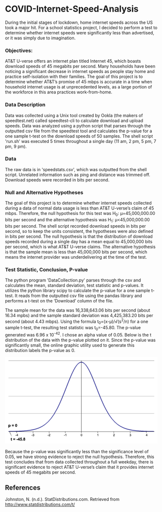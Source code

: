 # COVID-Internet-Speed-Analysis
During the initial stages of lockdown, home internet speeds across the US took a major hit. For a school statistics project, I decided to perform a test to determine whether internet speeds were significantly less than advertised, or it was simply due to imagination.

### Objectives:
AT&T U-verse offers an internet plan titled Internet 45, which boasts download speeds of 45 megabits per second. Many households have been noticing a significant decrease in internet speeds as people stay home and practice self-isolation with their families. The goal of this project is to determine whether AT&T’s promise of 45 mbps is accurate in a time when household internet usage is at unprecedented levels, as a large portion of the workforce in this area practices work-from-home.

### Data Description
Data was collected using a Unix tool created by Ookla (the makers of speedtest.net) called speedtest-cli to calculate download and upload speeds. Data was analyzed using a python script that parses through the outputted csv file from the speedtest tool and calculates the p-value for a one sample t-test on the download speeds of 50 samples. The shell script 'run.sh' was executed 5 times throughout a single day (11 am, 2 pm, 5 pm,  7 pm, 9 pm).

### Data
The raw data is in 'speedstats.csv', which was outputted from the shell script. Unrelated information such as ping and distance was trimmed off. Download speeds were recorded in bits per second.


### Null and Alternative Hypotheses
The goal of this project is to determine whether internet speeds collected during a data of normal data usage is less than AT&T U-verse’s claim of 45 mbps. Therefore, the null hypothesis for this test was H<sub>0</sub>: μ=45,000,000.00 bits per second and the alternative hypothesis was H<sub>1</sub>: μ<45,000,000.00 bits per second. The shell script recorded download speeds in bits per second, so to keep the units consistent, the hypotheses were also defined in bits per second. The null hypothesis is that the distribution of download speeds recorded during a single day has a mean equal to 45,000,000 bits per second, which is what AT&T U-verse claims. The alternative hypothesis is that the sample mean is less than 45,000,000 bits per second, which means the internet provider was underdelivering at the time of the test.

### Test Statistic, Conclusion, P-value
The python program 'DataCollection.py' parses through the csv and calculates the mean, standard deviation, test statistic and p-values. It utilizes the python library scipy to calculate the p-value for a one sample t-test. It reads from the outputted csv file using the pandas library and performs a t-test on the ‘Download’ column of the file.

The sample mean for the data was 16,338,643.06 bits per second (about 16.34 mpbs) and the sample standard deviation was 4,425,383.20 bits per second (about 4.43 mbps). Using the formula t<sub>0</sub>=(x-μ)/√(s<sup>2</sup>/n)  for a one sample t-test, the resulting test statistic was t<sub>0</sub>=-45.80. The p-value generated was 6.96 x 10<sup>-42</sup>. I chose an alpha value of 0.05. Below is the t distribution of the data with the p-value plotted on it. Since the p-value was significantly small, the online graphic utility used to generate this distribution labels the p-value as 0.

![Alt text](TDistribution.png?raw=true "Title")
 
Because the p-value was significantly less than the significance level of 0.05, we have strong evidence to reject the null hypothesis. Therefore, this test concludes that from data collected throughout a full weekday, there is significant evidence to reject AT&T U-verse’s claim that it provides internet speeds of 45 megabits per second.

## References
Johnston, N. (n.d.). StatDistributions.com. Retrieved from http://www.statdistributions.com/t/
